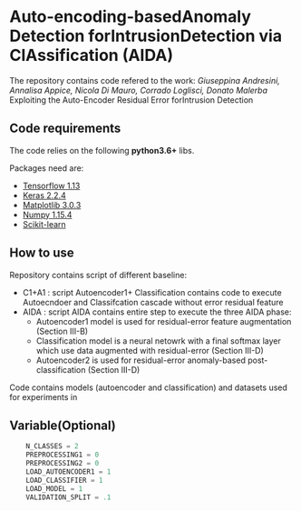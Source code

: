 # Auto-encoding-basedAnomaly  Detection  forIntrusionDetection   via   ClAssification (AIDA)

The repository contains code refered to the work:
_Giuseppina Andresini, Annalisa Appice, Nicola Di Mauro, Corrado Loglisci, Donato Malerba_
Exploiting the Auto-Encoder Residual Error forIntrusion Detection 


## Code requirements

The code relies on the following **python3.6+** libs.

Packages need are:
* [Tensorflow 1.13](https://www.tensorflow.org/) 
* [Keras 2.2.4](https://github.com/keras-team/keras) 
* [Matplotlib 3.0.3](https://matplotlib.org/)
* [Numpy 1.15.4](https://www.numpy.org/)
* [Scikit-learn](https://scikit-learn.org/stable/)


## How to use
Repository contains script of different baseline:
* C1+A1 : script Autoencoder1+ Classification contains code to execute Autoecndoer and Classifcation cascade without error residual feature
* AIDA : script AIDA contains entire step to execute the three AIDA phase: 
  * Autoencoder1 model is used for residual-error feature augmentation (Section III-B)
  * Classification model is a neural netowrk with a final softmax layer which use data augmented with residual-error (Section     III-D)
  * Autoencoder2 is used for residual-error anomaly-based post-classification (Section III-D)
  
 Code contains models (autoencoder and classification) and datasets used for experiments in 
  


## Variable(Optional)

```python
    N_CLASSES = 2
    PREPROCESSING1 = 0
    PREPROCESSING2 = 0
    LOAD_AUTOENCODER1 = 1
    LOAD_CLASSIFIER = 1
    LOAD_MODEL = 1
    VALIDATION_SPLIT = .1
```

